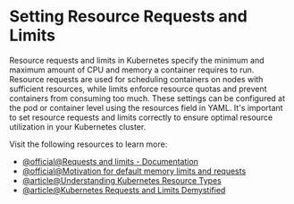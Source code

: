 # Setting Resource Requests and Limits

Resource requests and limits in Kubernetes specify the minimum and maximum amount of CPU and memory a container requires to run. Resource requests are used for scheduling containers on nodes with sufficient resources, while limits enforce resource quotas and prevent containers from consuming too much. These settings can be configured at the pod or container level using the resources field in YAML. It's important to set resource requests and limits correctly to ensure optimal resource utilization in your Kubernetes cluster.

Visit the following resources to learn more:

- [@official@Requests and limits - Documentation](https://kubernetes.io/docs/concepts/configuration/manage-resources-containers/#requests-and-limits)
- [@official@Motivation for default memory limits and requests](https://kubernetes.io/docs/tasks/administer-cluster/manage-resources/memory-default-namespace/#motivation-for-default-memory-limits-and-requests)
- [@article@Understanding Kubernetes Resource Types](https://thenewstack.io/understanding-kubernetes-resource-types/)
- [@article@Kubernetes Requests and Limits Demystified ](https://thenewstack.io/kubernetes-requests-and-limits-demystified/)
